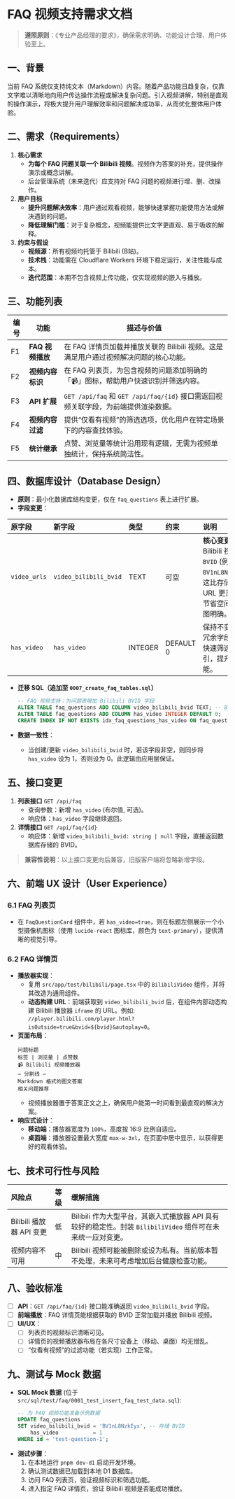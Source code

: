 # FAQ 视频支持需求文档

> **遵照原则**：《专业产品经理的要求》，确保需求明确、功能设计合理、用户体验至上。

## 一、背景
当前 FAQ 系统仅支持纯文本（Markdown）内容。随着产品功能日趋复杂，仅靠文字难以清晰地向用户传达操作流程或解决复杂问题。引入视频讲解，特别是直观的操作演示，将极大提升用户理解效率和问题解决成功率，从而优化整体用户体验。

## 二、需求（Requirements）
1.  **核心需求**
    - **为每个 FAQ 问题关联一个 Bilibili 视频**。视频作为答案的补充，提供操作演示或概念讲解。
    - 后台管理系统（未来迭代）应支持对 FAQ 问题的视频进行增、删、改操作。
2.  **用户目标**
    - **提升问题解决效率**：用户通过观看视频，能够快速掌握功能使用方法或解决遇到的问题。
    - **降低理解门槛**：对于复杂概念，视频能提供比文字更直观、易于吸收的解释。
3.  **约束与假设**
    - **视频源**：所有视频均托管于 Bilibili (B站)。
    - **技术栈**：功能需在 Cloudflare Workers 环境下稳定运行，关注性能与成本。
    - **迭代范围**：本期不包含视频上传功能，仅实现视频的嵌入与播放。

## 三、功能列表
| 编号 | 功能 | 描述与价值 |
|------|------|------|
| F1 | **FAQ 视频播放** | 在 FAQ 详情页加载并播放关联的 Bilibili 视频。这是满足用户通过视频解决问题的核心功能。 |
| F2 | **视频内容标识** | 在 FAQ 列表页，为包含视频的问题添加明确的「📹」图标，帮助用户快速识别并筛选内容。 |
| F3 | **API 扩展** | `GET /api/faq` 和 `GET /api/faq/{id}` 接口需返回视频关联字段，为前端提供渲染数据。 |
| F4 | **视频内容过滤** | 提供“仅看有视频”的筛选选项，优化用户在特定场景下的内容查找体验。 |
| F5 | **统计继承** | 点赞、浏览量等统计沿用现有逻辑，无需为视频单独统计，保持系统简洁性。 |

## 四、数据库设计（Database Design）
- **原则**：最小化数据库结构变更，仅在 `faq_questions` 表上进行扩展。
- **字段变更**：

| 原字段 | 新字段 | 类型 | 约束 | 说明 |
| :--- | :--- | :--- | :--- | :--- |
| `video_urls` | `video_bilibili_bvid` | TEXT | 可空 | **核心变更**：存储 Bilibili 视频的 `BVID` (例如 `BV1nL8NzkEyx`)。这比存储完整 URL 更灵活、更节省空间，且意图明确。 |
| `has_video` | `has_video` | INTEGER | DEFAULT 0 | 保持不变。作为冗余字段，用于快速筛选和索引，提升查询性能。 |

- **迁移 SQL（追加至 `0007_create_faq_tables.sql`）**
  ```sql
  -- FAQ 视频支持：为问题表增加 Bilibili BVID 字段
  ALTER TABLE faq_questions ADD COLUMN video_bilibili_bvid TEXT; -- Bilibili Video ID (BVID)
  ALTER TABLE faq_questions ADD COLUMN has_video INTEGER DEFAULT 0;
  CREATE INDEX IF NOT EXISTS idx_faq_questions_has_video ON faq_questions(has_video);
  ```

- **数据一致性**：
  - 当创建/更新 `video_bilibili_bvid` 时，若该字段非空，则同步将 `has_video` 设为 1，否则设为 0。此逻辑由应用层保证。

## 五、接口变更
1.  **列表接口** `GET /api/faq`
    - 查询参数：新增 `has_video` (布尔值, 可选)。
    - 响应体：`has_video` 字段继续返回。
2.  **详情接口** `GET /api/faq/{id}`
    - 响应体：新增 `video_bilibili_bvid: string | null` 字段，直接返回数据库存储的 BVID。

> **兼容性说明**：以上接口变更向后兼容，旧版客户端将忽略新增字段。

## 六、前端 UX 设计（User Experience）
### 6.1 FAQ 列表页
- 在 `FaqQuestionCard` 组件中，若 `has_video=true`，则在标题左侧展示一个小型摄像机图标（使用 `lucide-react` 图标库，颜色为 `text-primary`），提供清晰的视觉引导。

### 6.2 FAQ 详情页
- **播放器实现**：
    - 复用 `src/app/test/bilibili/page.tsx` 中的 `BilibiliVideo` 组件，并将其改造为通用组件。
    - **动态构建 URL**：前端获取到 `video_bilibili_bvid` 后，在组件内部动态构建 Bilibili 播放器 `iframe` 的 URL。例如: `//player.bilibili.com/player.html?isOutside=true&bvid=${bvid}&autoplay=0`。
- **页面布局**：
    ```
    问题标题
    标签 | 浏览量 | 点赞数
    📹 Bilibili 视频播放器
    — 分割线 —
    Markdown 格式的图文答案
    相关问题推荐
    ```
    - 视频播放器置于答案正文之上，确保用户能第一时间看到最直观的解决方案。
- **响应式设计**：
    - **移动端**：播放器宽度为 `100%`，高度按 16:9 比例自适应。
    - **桌面端**：播放器设置最大宽度 `max-w-3xl`，在页面中居中显示，以获得更好的观看体验。

## 七、技术可行性与风险
| 风险点 | 等级 | 缓解措施 |
| :--- | :--- | :--- |
| Bilibili 播放器 API 变更 | 低 | Bilibili 作为大型平台，其嵌入式播放器 API 具有较好的稳定性。封装 `BilibiliVideo` 组件可在未来统一应对变更。 |
| 视频内容不可用 | 中 | Bilibili 视频可能被删除或设为私有。当前版本暂不处理，未来可考虑增加后台健康检查功能。 |

## 八、验收标准
- [ ] **API**：`GET /api/faq/{id}` 接口能准确返回 `video_bilibili_bvid` 字段。
- [ ] **前端播放**：FAQ 详情页能根据获取的 BVID 正常加载并播放 Bilibili 视频。
- [ ] **UI/UX**：
    - [ ] 列表页的视频标识清晰可见。
    - [ ] 详情页的视频播放器布局在各尺寸设备上（移动、桌面）均无错乱。
    - [ ] “仅看有视频”的过滤功能（若实现）工作正常。

## 九、测试与 Mock 数据
- **SQL Mock 数据** (位于 `src/sql/test/faq/0001_test_insert_faq_test_data.sql`):
  ```sql
  -- 为 FAQ 视频功能准备示例数据
  UPDATE faq_questions
  SET video_bilibili_bvid = 'BV1nL8NzkEyx', -- 存储 BVID
      has_video           = 1
  WHERE id = 'test-question-1';
  ```
- **测试步骤**：
    1.  在本地运行 `pnpm dev-d1` 启动开发环境。
    2.  确认测试数据已加载到本地 D1 数据库。
    3.  访问 FAQ 列表页，验证视频标识和筛选功能。
    4.  进入指定 FAQ 详情页，验证 Bilibili 视频是否能成功播放。